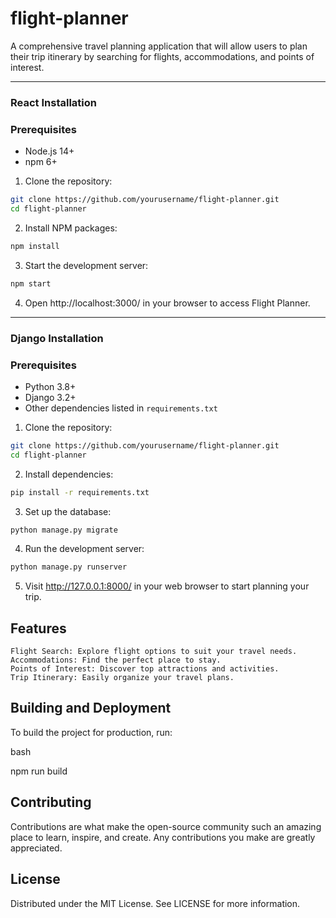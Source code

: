 # flight-planner
A comprehensive travel planning application that will allow users to plan their trip itinerary by searching for flights, accommodations, and points of interest. 


___


### React Installation

### Prerequisites

- Node.js 14+
- npm 6+


1. Clone the repository:

```bash
git clone https://github.com/yourusername/flight-planner.git
cd flight-planner
```

2. Install NPM packages:

```bash
npm install
```

3. Start the development server:

```bash
npm start
```

4. Open http://localhost:3000/ in your browser to access Flight Planner.


___


### Django Installation

### Prerequisites

- Python 3.8+
- Django 3.2+
- Other dependencies listed in `requirements.txt`


1. Clone the repository:

```bash
git clone https://github.com/yourusername/flight-planner.git
cd flight-planner
```

2. Install dependencies:
    
```bash
pip install -r requirements.txt
```

3. Set up the database:
   
```bash
python manage.py migrate
```

4. Run the development server:
   
```bash
python manage.py runserver
```

5. Visit http://127.0.0.1:8000/ in your web browser to start planning your trip.



## Features

    Flight Search: Explore flight options to suit your travel needs.
    Accommodations: Find the perfect place to stay.
    Points of Interest: Discover top attractions and activities.
    Trip Itinerary: Easily organize your travel plans.



## Building and Deployment

To build the project for production, run:

bash

npm run build

## Contributing

Contributions are what make the open-source community such an amazing place to learn, inspire, and create. Any contributions you make are greatly appreciated.

## License

Distributed under the MIT License. See LICENSE for more information.
